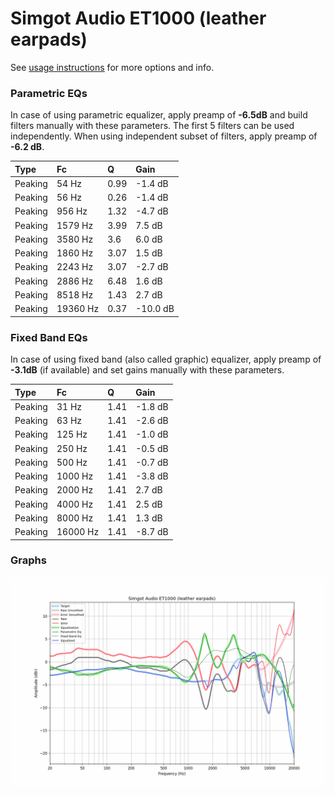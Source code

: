 # Simgot Audio ET1000 (leather earpads)
See [usage instructions](https://github.com/jaakkopasanen/AutoEq#usage) for more options and info.

### Parametric EQs
In case of using parametric equalizer, apply preamp of **-6.5dB** and build filters manually
with these parameters. The first 5 filters can be used independently.
When using independent subset of filters, apply preamp of **-6.2 dB**.

| Type    | Fc       |    Q | Gain     |
|:--------|:---------|:-----|:---------|
| Peaking | 54 Hz    | 0.99 | -1.4 dB  |
| Peaking | 56 Hz    | 0.26 | -1.4 dB  |
| Peaking | 956 Hz   | 1.32 | -4.7 dB  |
| Peaking | 1579 Hz  | 3.99 | 7.5 dB   |
| Peaking | 3580 Hz  | 3.6  | 6.0 dB   |
| Peaking | 1860 Hz  | 3.07 | 1.5 dB   |
| Peaking | 2243 Hz  | 3.07 | -2.7 dB  |
| Peaking | 2886 Hz  | 6.48 | 1.6 dB   |
| Peaking | 8518 Hz  | 1.43 | 2.7 dB   |
| Peaking | 19360 Hz | 0.37 | -10.0 dB |

### Fixed Band EQs
In case of using fixed band (also called graphic) equalizer, apply preamp of **-3.1dB**
(if available) and set gains manually with these parameters.

| Type    | Fc       |    Q | Gain    |
|:--------|:---------|:-----|:--------|
| Peaking | 31 Hz    | 1.41 | -1.8 dB |
| Peaking | 63 Hz    | 1.41 | -2.6 dB |
| Peaking | 125 Hz   | 1.41 | -1.0 dB |
| Peaking | 250 Hz   | 1.41 | -0.5 dB |
| Peaking | 500 Hz   | 1.41 | -0.7 dB |
| Peaking | 1000 Hz  | 1.41 | -3.8 dB |
| Peaking | 2000 Hz  | 1.41 | 2.7 dB  |
| Peaking | 4000 Hz  | 1.41 | 2.5 dB  |
| Peaking | 8000 Hz  | 1.41 | 1.3 dB  |
| Peaking | 16000 Hz | 1.41 | -8.7 dB |

### Graphs
![](./Simgot%20Audio%20ET1000%20(leather%20earpads).png)